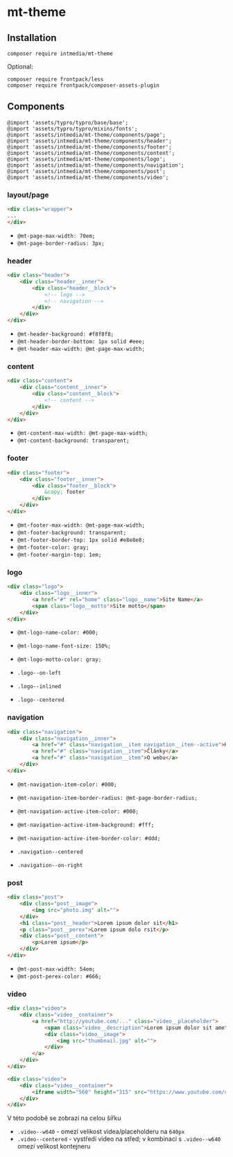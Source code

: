 # mt-theme


## Installation

```
composer require intmedia/mt-theme
```

Optional:

```
composer require frontpack/less
composer require frontpack/composer-assets-plugin
```

## Components

``` less
@import 'assets/typro/typro/base/base';
@import 'assets/typro/typro/mixins/fonts';
@import 'assets/intmedia/mt-theme/components/page';
@import 'assets/intmedia/mt-theme/components/header';
@import 'assets/intmedia/mt-theme/components/footer';
@import 'assets/intmedia/mt-theme/components/content';
@import 'assets/intmedia/mt-theme/components/logo';
@import 'assets/intmedia/mt-theme/components/navigation';
@import 'assets/intmedia/mt-theme/components/post';
@import 'assets/intmedia/mt-theme/components/video';
```

### layout/page

``` html
<div class="wrapper">
...
</div>
```

* `@mt-page-max-width: 70em;`
* `@mt-page-border-radius: 3px;`


### header

``` html
<div class="header">
	<div class="header__inner">
		<div class="header__block">
			<!-- logo -->
			<!-- navigation -->
		</div>
	</div>
</div>
```

* `@mt-header-background: #f8f8f8;`
* `@mt-header-border-bottom: 1px solid #eee;`
* `@mt-header-max-width: @mt-page-max-width;`


### content

``` html
<div class="content">
	<div class="content__inner">
		<div class="content__block">
			<!-- content -->
		</div>
	</div>
</div>
```

* `@mt-content-max-width: @mt-page-max-width;`
* `@mt-content-background: transparent;`


### footer

``` html
<div class="footer">
	<div class="footer__inner">
		<div class="footer__block">
			&copy; footer
		</div>
	</div>
</div>
```

* `@mt-footer-max-width: @mt-page-max-width;`
* `@mt-footer-background: transparent;`
* `@mt-footer-border-top: 1px solid #e8e8e8;`
* `@mt-footer-color: gray;`
* `@mt-footer-margin-top: 1em;`


### logo

``` html
<div class="logo">
	<div class="logo__inner">
		<a href="#" rel="home" class="logo__name">Site Name</a>
		<span class="logo__motto">Site motto</span>
	</div>
</div>
```

* `@mt-logo-name-color: #000;`
* `@mt-logo-name-font-size: 150%;`
* `@mt-logo-motto-color: gray;`

* `.logo--on-left`
* `.logo--inlined`
* `.logo--centered`


### navigation

``` html
<div class="navigation">
	<div class="navigation__inner">
		<a href="#" class="navigation__item navigation__item--active">Homepage</a>
		<a href="#" class="navigation__item">Články</a>
		<a href="#" class="navigation__item">O webu</a>
	</div>
</div>
```

* `@mt-navigation-item-color: #000;`
* `@mt-navigation-item-border-radius: @mt-page-border-radius;`
* `@mt-navigation-active-item-color: #000;`
* `@mt-navigation-active-item-background: #fff;`
* `@mt-navigation-active-item-border-color: #ddd;`

* `.navigation--centered`
* `.navigation--on-right`


### post

``` html
<div class="post">
	<div class="post__image">
		<img src="photo.img" alt="">
	</div>
	<h1 class="post__header">Lorem ipsum dolor sit</h1>
	<p class="post__perex">Lorem ipsum dolo rsit</p>
	<div class="post__content">
		<p>Lorem ipsum</p>
	</div>
</div>
```

* `@mt-post-max-width: 54em;`
* `@mt-post-perex-color: #666;`


### video

``` html
<div class="video">
	<div class="video__container">
		<a href="http://youtube.com/..." class="video__placeholder">
			<span class="video__description">Lorem ipsum dolor sit amete</span>
			<div class="video__image">
				<img src="thumbnail.jpg" alt="">
			</div>
		</a>
	</div>
</div>

<div class="video">
	<div class="video__container">
		<iframe width="560" height="315" src="https://www.youtube.com/embed/kiRdxavlrCk" frameborder="0" allowfullscreen></iframe>
	</div>
</div>
```

V této podobě se zobrazí na celou šířku

* `.video--w640` - omezí velikost videa/placeholderu na `640px`
* `.video--centered` - vystředí video na střed; v kombinaci s `.video--w640` omezí velikost kontejneru
